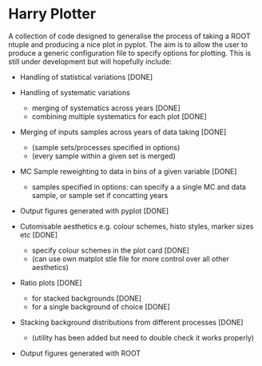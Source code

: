 # Harry Plotter

A collection of code designed to generalise the process of taking a ROOT ntuple and producing a nice plot in pyplot. The aim is to allow the user to produce a generic configuration file to specify options for plotting.
This is still under development but will hopefully include:

* Handling of statistical variations         [DONE]

* Handling of systematic variations 
    * merging of systematics across years    [DONE]
    * combining multiple systematics for each plot [DONE]

* Merging of inputs samples across years of data taking     [DONE] 
    * (sample sets/processes specified in options)
    * (every sample within a given set is merged)

* MC Sample reweighting to data in bins of a given variable [DONE]
    * samples specified in options: can specify a a single MC and data sample, or sample set if concatting years

* Output figures generated with pyplot                      [DONE]

* Cutomisable aesthetics e.g. colour schemes, histo styles, marker sizes etc [DONE]
    * specify colour schemes in the plot card [DONE]
    * (can use own matplot stle file for more control over all other aesthetics)

* Ratio plots  [DONE]
    * for stacked backgrounds [DONE]
    * for a single background of choice [DONE]

* Stacking background distributions from different processes [DONE]
    * (utility has been added but need to double check it works properly)

* Output figures generated with ROOT


